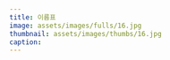 ```yaml
---
title: 이름표
image: assets/images/fulls/16.jpg
thumbnail: assets/images/thumbs/16.jpg
caption:
---
```

